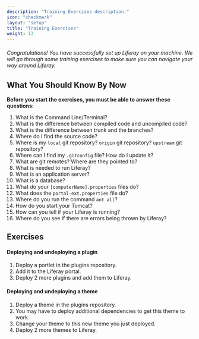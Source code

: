 ```yaml
---
description: "Training Exercises description."
icon: "checkmark"
layout: "setup"
title: "Training Exercises"
weight: 13
---
```


###### Congratulations! You have successfully set up Liferay on your machine.  We will go through some training exercises to make sure you can navigate your way around Liferay.

<article id="whatYouShouldKnow">

## What You Should Know By Now

**Before you start the exercises, you must be able to answer these questions:**

1. What is the Command Line/Terminal?
2. What is the difference between compiled code and uncompiled code?
3. What is the difference between trunk and the branches?
4. Where do I find the source code?
5. Where is my `local` git repository? `origin` git repository? `upstream` git repository?
6. Where can I find my `.gitconfig` file?  How do I update it?
7. What are git remotes?  Where are they pointed to?
8. What is needed to run Liferay?
9. What is an application server?
10. What is a database?
11. What do your `[computerName].properties` files do?
12. What does the `portal-ext.properties` file do?
13. Where do you run the command `ant all`?
14. How do you start your Tomcat?
15. How can you tell if your Liferay is running?
16. Where do you see if there are errors being thrown by Liferay?

</article>

<article id="exercises">

## Exercises

#### Deploying and undeploying a plugin

1. Deploy a portlet in the plugins repository.
2. Add it to the Liferay portal.
3. Deploy 2 more plugins and add them to Liferay.

#### Deploying and undeploying a theme

1. Deploy a theme in the plugins repository.
2. You may have to deploy additional dependencies to get this theme to work.
3. Change your theme to this new theme you just deployed.
4. Deploy 2 more themes to Liferay.

</article>